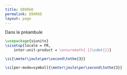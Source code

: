 ```yaml
---
title: Q9XRkD
permalink: Q9XRkD
layout: page
---
```


Dans le préambule
```latex
\usepackage{siunitx}
\sisetup{locale = FR,
    inter-unit-product = \ensuremath{ {}\cdot{}}}
```



```latex
\si{\meter\joule\per\second\tothe{3}}

\si[per-mode=symbol]{\meter\joule\per\second\tothe{3}}
```
